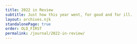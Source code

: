 ```yaml
---
title: 2022 in Review
subtitle: Just how this year went, for good and for ill.
layout: archives.njk
standalonePage: true
order: OLD_FIRST
permalink: /journal/2022-in-review/
---
```

